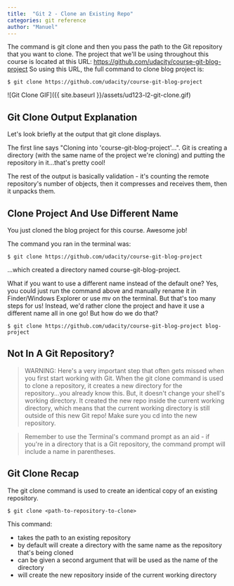 ```yaml
---
title:  "Git 2 - Clone an Existing Repo"
categories: git reference
author: "Manuel"
---
```


The command is git clone and then you pass the path to the Git repository that you want to clone. The project that we'll be using throughout this course is located at this URL: https://github.com/udacity/course-git-blog-project So using this URL, the full command to clone blog project is:

    $ git clone https://github.com/udacity/course-git-blog-project

![Git Clone GIF]({{ site.baseurl }}/assets/ud123-l2-git-clone.gif)

## Git Clone Output Explanation

Let's look briefly at the output that git clone displays.

The first line says "Cloning into 'course-git-blog-project'...". Git is creating a directory (with the same name of the project we're cloning) and putting the repository in it...that's pretty cool!

The rest of the output is basically validation - it's counting the remote repository's number of objects, then it compresses and receives them, then it unpacks them.

## Clone Project And Use Different Name

You just cloned the blog project for this course. Awesome job!

The command you ran in the terminal was:

    $ git clone https://github.com/udacity/course-git-blog-project

...which created a directory named course-git-blog-project.

What if you want to use a different name instead of the default one? Yes, you could just run the command above and manually rename it in Finder/Windows Explorer or use mv on the terminal. But that's too many steps for us! Instead, we'd rather clone the project and have it use a different name all in one go! But how do we do that?

    $ git clone https://github.com/udacity/course-git-blog-project blog-project


## Not In A Git Repository?

> WARNING: Here's a very important step that often gets missed when you first start working with Git. When the git clone command is used to clone a repository, it creates a new directory for the repository...you already know this. But, it doesn't change your shell's working directory. It created the new repo inside the current working directory, which means that the current working directory is still outside of this new Git repo! Make sure you cd into the new repository.

> Remember to use the Terminal's command prompt as an aid - if you're in a directory that is a Git repository, the command prompt will include a name in parentheses.

## Git Clone Recap

The git clone command is used to create an identical copy of an existing repository.

    $ git clone <path-to-repository-to-clone>

This command:

- takes the path to an existing repository
- by default will create a directory with the same name as the repository that's being cloned
- can be given a second argument that will be used as the name of the directory
- will create the new repository inside of the current working directory
